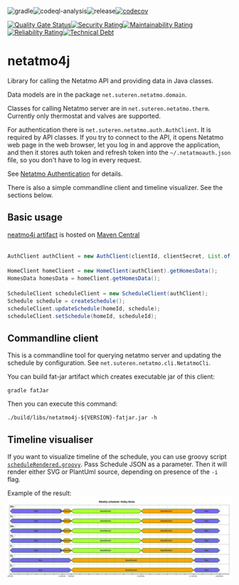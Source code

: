 ![gradle](https://github.com/konikvranik/netatmo4j/actions/workflows/gradle.yml/badge.svg)![codeql-analysis](https://github.com/konikvranik/netatmo4j/actions/workflows/codeql-analysis.yml/badge.svg)![release](https://github.com/konikvranik/netatmo4j/actions/workflows/gradle-publish.yml/badge.svg)[![codecov](https://codecov.io/gh/konikvranik/netatmo4j/graph/badge.svg?token=KXDRNR6D2N)](https://codecov.io/gh/konikvranik/netatmo4j)

[![Quality Gate Status](https://sonarcloud.io/api/project_badges/measure?project=konikvranik_netatmo4j&metric=alert_status)](https://sonarcloud.io/summary/new_code?id=konikvranik_netatmo4j)[![Security Rating](https://sonarcloud.io/api/project_badges/measure?project=konikvranik_netatmo4j&metric=security_rating)](https://sonarcloud.io/summary/new_code?id=konikvranik_netatmo4j)[![Maintainability Rating](https://sonarcloud.io/api/project_badges/measure?project=konikvranik_netatmo4j&metric=sqale_rating)](https://sonarcloud.io/summary/new_code?id=konikvranik_netatmo4j)[![Reliability Rating](https://sonarcloud.io/api/project_badges/measure?project=konikvranik_netatmo4j&metric=reliability_rating)](https://sonarcloud.io/summary/new_code?id=konikvranik_netatmo4j)[![Technical Debt](https://sonarcloud.io/api/project_badges/measure?project=konikvranik_netatmo4j&metric=sqale_index)](https://sonarcloud.io/summary/new_code?id=konikvranik_netatmo4j)

# netatmo4j

Library for calling the Netatmo API and providing data in Java classes.

Data models are in the package `net.suteren.netatmo.domain`.

Classes for calling Netatmo server are in `net.suteren.netatmo.therm`.
Currently only thermostat and valves are supported.

For authentication there is `net.suteren.netatmo.auth.AuthClient`.
It is required by API classes.
If you try to connect to the API, it opens Netatmo web page in the web browser,
let you log in and approve the application, and then it stores auth token and refresh token into the `~/.netatmoauth.json` file,
so you don't have to log in every request.

See [Netatmo Authentication](https://dev.netatmo.com/apidocumentation/oauth) for details.

There is also a simple commandline client and timeline visualizer. See the sections below.

## Basic usage

[neatmo4j artifact](https://central.sonatype.com/artifact/net.suteren.netatmo/netatmo4j) is hosted on [Maven Central](https://central.sonatype.com/)

```java

AuthClient authClient =	new AuthClient(clientId, clientSecret, List.of("read_thermostat", "write_thermostat"), "Netatmo tool", authconfig);

HomeClient homeClient = new HomeClient(authClient).getHomesData();
HomesData homesData = homeClient.getHomesData();

ScheduleClient scheduleClient = new ScheduleClient(authClient);
Schedule schedule = createSchedule();
scheduleClient.updateSchedule(homeId, schedule);
scheduleClient.setSchedule(homeId, scheduleId);

```

## Commandline client

This is a commandline tool for querying netatmo server and updating the schedule by configuration.
See `net.suteren.netatmo.cli.NetatmoCli`.

You can build fat-jar artifact which creates executable jar of this client:

```shell
gradle fatJar
```

Then you can execute this command:

```shell
./build/libs/netatmo4j-${VERSION}-fatjar.jar -h
```

## Timeline visualiser

If you want to visualize timeline of the schedule,
you can use groovy script [`scheduleRendered.groovy`](bin/scheduleRendered.groovy).
Pass Schedule JSON as a parameter.
Then it will render either SVG or PlantUml source, depending on presence of the `-i` flag.

Example of the result: ![timeline example](example_timeline.svg)